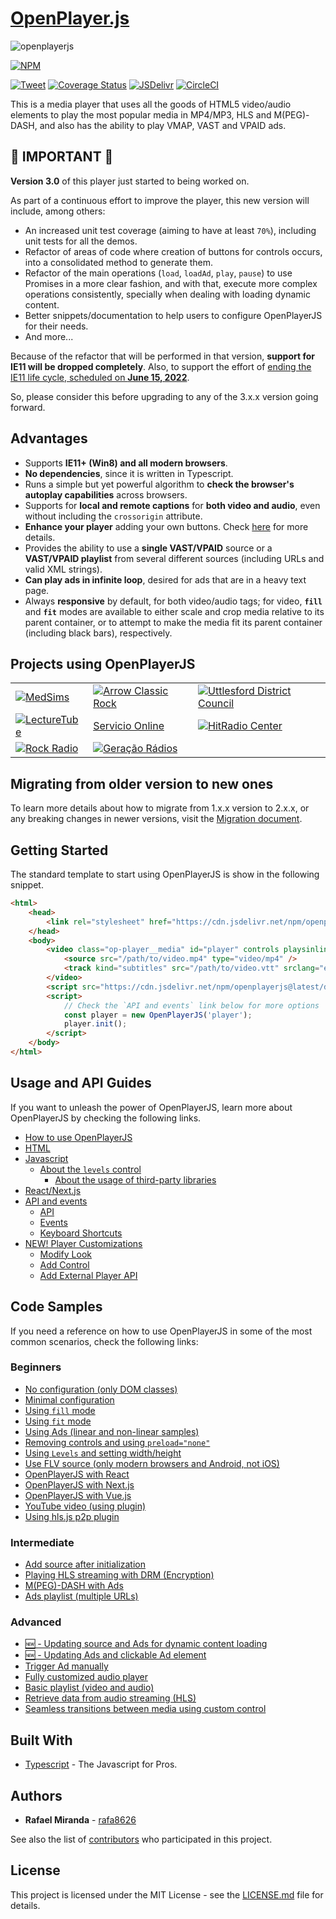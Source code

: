 # [OpenPlayer.js](https://www.openplayerjs.com)

![openplayerjs](https://user-images.githubusercontent.com/910829/46182430-d4c0f380-c299-11e8-89a8-c7554a70b66c.png)

[![NPM](https://nodeico.herokuapp.com/openplayerjs.svg)](https://npmjs.com/package/openplayerjs)

[![Tweet](https://img.shields.io/twitter/url/http/shields.io.svg?style=social)](https://twitter.com/intent/tweet?text=Support%20OpenPlayerJS%20by%20giving%20the%20project%20a%20start%20at%20&url=https://www.openplayerjs.com&hashtags=openplayerjs,mediaplayer,vpaid,opensourcerocks,streaming)
[![Coverage Status](https://coveralls.io/repos/github/openplayerjs/openplayerjs/badge.svg)](https://coveralls.io/github/openplayerjs/openplayerjs?branch=master)
[![JSDelivr](https://data.jsdelivr.com/v1/package/npm/openplayerjs/badge)](https://www.jsdelivr.com/package/npm/openplayerjs)
[![CircleCI](https://circleci.com/gh/openplayerjs/openplayerjs/tree/master.svg?style=svg)](https://circleci.com/gh/openplayerjs/openplayerjs/tree/master)

This is a media player that uses all the goods of HTML5 video/audio elements to play the most popular media in MP4/MP3, HLS and M(PEG)-DASH, and also has the ability to play VMAP, VAST and VPAID ads.

## 🚨 IMPORTANT 🚨

**Version 3.0** of this player just started to being worked on.

As part of a continuous effort to improve the player, this new version will include, among others:

- An increased unit test coverage (aiming to have at least `70%`), including unit tests for all the demos.
- Refactor of areas of code where creation of buttons for controls occurs, into a consolidated method to generate them.
- Refactor of the main operations (`load`, `loadAd`, `play`, `pause`) to use Promises in a more clear fashion, and with that, execute more complex operations consistently, specially when dealing with loading dynamic content.
- Better snippets/documentation to help users to configure OpenPlayerJS for their needs.
- And more...

Because of the refactor that will be performed in that version, **support for IE11 will be dropped completely**. Also, to support the effort of [ending the IE11 life cycle, scheduled on **June 15, 2022**](https://docs.microsoft.com/en-us/lifecycle/faq/internet-explorer-microsoft-edge#:~:text=Internet%20Explorer%2011-,Is%20Internet%20Explorer%2011%20the%20last%20version%20of%20Internet%20Explorer,systems%20starting%20June%2015%2C%202022.).

So, please consider this before upgrading to any of the 3.x.x version going forward.

## Advantages

- Supports **IE11+ (Win8) and all modern browsers**.
- **No dependencies**, since it is written in Typescript.
- Runs a simple but yet powerful algorithm to **check the browser's autoplay capabilities** across browsers.
- Supports for **local and remote captions** for **both video and audio**, even without including the `crossorigin` attribute.
- **Enhance your player** adding your own buttons. Check [here](./docs/customize.md) for more details.
- Provides the ability to use a **single VAST/VPAID** source or a **VAST/VPAID playlist** from several different sources (including URLs and valid XML strings).
- **Can play ads in infinite loop**, desired for ads that are in a heavy text page.
- Always **responsive** by default, for both video/audio tags; for video, **`fill`** and **`fit`** modes are available to either scale and crop media relative to its parent container, or to attempt to make the media fit its parent container (including black bars), respectively.

## Projects using OpenPlayerJS

| | | |
|--|--|--|
|[![MedSims](https://img.medscapestatic.com/pi/global/icons/icon-medsims-logo@2x.png)](https://www.medscape.org/simulation) | [![Arrow Classic Rock](https://player.arrow.nl/tmp/images/logo.1507670326.jpg)](https://player.arrow.nl/ad.html) | [![Uttlesford District Council](https://uttlesford.moderngov.co.uk/SiteSpecific/res/img/uttlesfordlogo.png)](https://uttlesford.moderngov.co.uk/ieListDocuments.aspx?CId=159&MId=5501)|
|[![LectureTube](https://live.video.tuwien.ac.at/room/assets/lecturetube_landscape.svg)](<https://live.video.tuwien.ac.at/room/heart0/player.html>)| [Servicio Online](https://40152354.servicio-online.net//INDEX.html)|[![HitRadio Center](https://user-images.githubusercontent.com/910829/155380459-76856a41-5a19-4831-8ef8-6d0ae8d471f0.svg)](https://radiocenter.si)|
|[![Rock Radio](https://user-images.githubusercontent.com/910829/155380461-9c74ff57-50a2-419c-b85a-dad8810b42c6.svg)](https://rockradio.si)| [![Geração Rádios](https://user-images.githubusercontent.com/910829/168053773-8871dcf9-1f3a-4487-9f6d-95d4d461d945.png)](https://geracaoradios.com) |

## Migrating from older version to new ones

To learn more details about how to migrate from 1.x.x version to 2.x.x, or any breaking changes in newer versions, visit the [Migration document](./migration.md).

## Getting Started

The standard template to start using OpenPlayerJS is show in the following snippet.

```html
<html>
    <head>
        <link rel="stylesheet" href="https://cdn.jsdelivr.net/npm/openplayerjs@latest/dist/openplayer.min.css" />
    </head>
    <body>
        <video class="op-player__media" id="player" controls playsinline>
            <source src="/path/to/video.mp4" type="video/mp4" />
            <track kind="subtitles" src="/path/to/video.vtt" srclang="en" label="English" />
        </video>
        <script src="https://cdn.jsdelivr.net/npm/openplayerjs@latest/dist/openplayer.min.js"></script>
        <script>
            // Check the `API and events` link below for more options
            const player = new OpenPlayerJS('player');
            player.init();
        </script>
    </body>
</html>
```

## Usage and API Guides

If you want to unleash the power of OpenPlayerJS, learn more about OpenPlayerJS by checking the following links.

- [How to use OpenPlayerJS](./docs/usage.md)
- [HTML](./docs/usage.md#html)
- [Javascript](./docs/usage.md#javascript)
  - [About the `levels` control](./docs/usage.md#about-the-levels-control)
    - [About the usage of third-party libraries](./docs/usage.md#about-the-usage-of-third-party-libraries)
- [React/Next.js](./docs/usage.md#reactnextjs)
- [API and events](./docs/api.md)
  - [API](./docs/api.md#api)
  - [Events](./docs/api.md#events)
  - [Keyboard Shortcuts](./docs/api.md#keyboard-shortcuts)
- [NEW! Player Customizations](./docs/customize.md)
  - [Modify Look](./docs/customize.md#modify-look)
  - [Add Control](./docs/customize.md#add-control)
  - [Add External Player API](./docs/customize.md#add-external-player-api)

## Code Samples

If you need a reference on how to use OpenPlayerJS in some of the most common scenarios, check the following links:

### Beginners

- [No configuration (only DOM classes)](https://codepen.io/rafa8626/pen/WaNxNB)
- [Minimal configuration](https://codepen.io/rafa8626/pen/BqazxX)
- [Using `fill` mode](https://codepen.io/rafa8626/pen/xxZXQoO)
- [Using `fit` mode](https://codepen.io/rafa8626/pen/abmboKV)
- [Using Ads (linear and non-linear samples)](https://codepen.io/rafa8626/pen/vVYKav)
- [Removing controls and using `preload="none"`](https://codepen.io/rafa8626/pen/OJyMwxX)
- [Using `Levels` and setting width/height](https://codepen.io/rafa8626/pen/ExxXvZx)
- [Use FLV source (only modern browsers and Android, not iOS)](https://codepen.io/rafa8626/pen/QWEZPaZ)
- [OpenPlayerJS with React](https://codepen.io/rafa8626/pen/GRrVLMB)
- [OpenPlayerJS with Next.js](https://codesandbox.io/s/vigorous-almeida-71gln)
- [OpenPlayerJS with Vue.js](https://codepen.io/rafa8626/pen/JjWPLeo)
- [YouTube video (using plugin)](https://codepen.io/rafa8626/pen/wvvOYpg)
- [Using hls.js p2p plugin](https://codepen.io/rafa8626/pen/PoPLMxo)

### Intermediate

- [Add source after initialization](https://codepen.io/rafa8626/pen/YzzgJrK)
- [Playing HLS streaming with DRM (Encryption)](https://codepen.io/rafa8626/pen/QZWEVy)
- [M(PEG)-DASH with Ads](https://codepen.io/rafa8626/pen/Xxjmra)
- [Ads playlist (multiple URLs)](https://codepen.io/rafa8626/pen/wvvxbMN)

### Advanced

- [🆕 - Updating source and Ads for dynamic content loading](https://codepen.io/rafa8626/pen/gORJWVz)
- [🆕 - Updating Ads and clickable Ad element](https://codepen.io/rafa8626/pen/OJmEzXw)
- [Trigger Ad manually](https://codepen.io/rafa8626/pen/abZNgoY)
- [Fully customized audio player](https://codepen.io/rafa8626/pen/ExPLVRE)
- [Basic playlist (video and audio)](https://codepen.io/rafa8626/pen/GRREQpX)
- [Retrieve data from audio streaming (HLS)](https://codepen.io/rafa8626/pen/abbjrBW)
- [Seamless transitions between media using custom control](https://codepen.io/rafa8626/pen/oNXmEza)

## Built With

- [Typescript](https://www.typescriptlang.org/docs/home.html) - The Javascript for Pros.

## Authors

- **Rafael Miranda** - [rafa8626](https://github.com/rafa8626)

See also the list of [contributors](https://github.com/openplayerjs/openplayerjs/contributors) who participated in this project.

## License

This project is licensed under the MIT License - see the [LICENSE.md](LICENSE.md) file for details.
